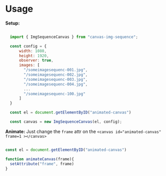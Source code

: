 Usage
==========

**Setup:**
```js

  import { ImgSequenceCanvas } from "canvas-img-sequence";

  const config = {
      width: 1080,
      height: 1920,
      observer: true,
      images: [
        "/someimagesequenc-001.jpg",
        "/someimagesequenc-002.jpg",
        "/someimagesequenc-003.jpg",
        "/someimagesequenc-004.jpg",
        ...
        "/someimagesequenc-100.jpg"
      ]
  }

  const el = document.getElementByID("animated-canvas")

  const canvas = new ImgSequenceCanvas(el, config);


  ```

**Animate:**
Just change the `frame` attr on the `<canvas id="animated-canvas" frame=1 ></canvas>`

```js

const el = document.getElementByID("animated-canvas")

function animateCanvas(frame){
  setAttribute("frame", frame)
}
```
